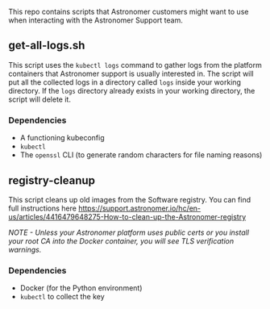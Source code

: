 This repo contains scripts that Astronomer customers might want to use when interacting with the Astronomer Support team.

## get-all-logs.sh

This script uses the `kubectl logs` command to gather logs from the platform containers that Astronomer support is usually interested in. The script will put all the collected logs in a directory called `logs` inside your working directory. If the `logs` directory already exists in your working directory, the script will delete it.

### Dependencies
* A functioning kubeconfig
* `kubectl`
* The `openssl` CLI (to generate random characters for file naming reasons)


## registry-cleanup

This script cleans up old images from the Software registry. You can find full instructions here
https://support.astronomer.io/hc/en-us/articles/4416479648275-How-to-clean-up-the-Astronomer-registry

*NOTE - Unless your Astronomer platform uses public certs or you install your root CA into the Docker container, you will see TLS verification warnings.*

### Dependencies
* Docker (for the Python environment)
* `kubectl` to collect the key